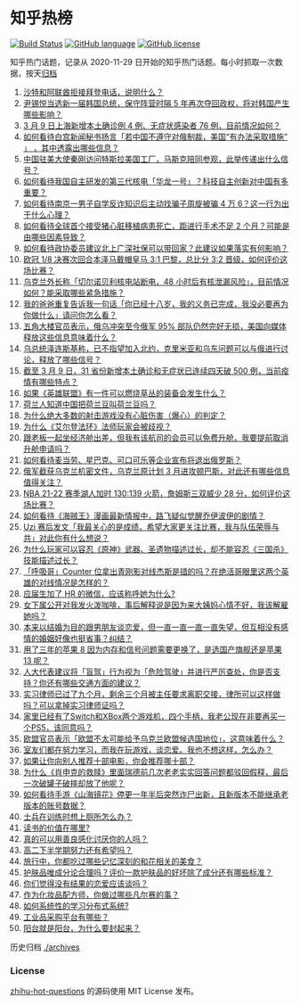 # 知乎热榜
[![Build Status](https://github.com/ToWeLong/zhihu-hot-questions/workflows/CI/badge.svg)](https://github.com/ToWeLong/zhihu-hot-questions/actions)
[![GitHub language](https://img.shields.io/badge/language-golang-orange.svg)](https://golang.org/)
[![GitHub license](https://img.shields.io/github/license/ToWeLong/zhihu-hot-questions)](https://github.com/ToWeLong/zhihu-hot-questions/blob/main/LICENSE)

知乎热门话题，记录从 2020-11-29 日开始的知乎热门话题。每小时抓取一次数据，按天[归档](./archives)

<!-- BEGIN -->

1. [沙特和阿联酋拒接拜登电话，说明什么？](https://www.zhihu.com/question/520941140)
1. [尹锡悦当选新一届韩国总统，保守阵营时隔 5 年再次夺回政权，将对韩国产生哪些影响？](https://www.zhihu.com/question/521064088)
1. [3 月 9 日上海新增本土确诊例 4 例、无症状感染者 76 例，目前情况如何？](https://www.zhihu.com/question/520970519)
1. [如何看待白宫新闻秘书扬言「若中国不遵守对俄制裁，美国“有办法采取措施” 」 ，其中透露出哪些信息？](https://www.zhihu.com/question/520742048)
1. [中国驻美大使秦刚访问特斯拉美国工厂，马斯克陪同参观，此举传递出什么信号？](https://www.zhihu.com/question/520515951)
1. [如何看待我国自主研发的第三代核电「华龙一号」？科技自主创新对中国有多重要？](https://www.zhihu.com/question/519851104)
1. [如何看待南京一男子自学反诈知识后主动找骗子周旋被骗 4 万 6？这一行为出于什么心理？](https://www.zhihu.com/question/520801777)
1. [如何看待全球首个接受猪心脏移植病患死亡，距进行手术不足 2 个月？可能是由哪些因素导致？](https://www.zhihu.com/question/521056702)
1. [如何看待政协委员建议北上广深社保可以带回家？此建议如果落实有何影响？](https://www.zhihu.com/question/520904964)
1. [欧冠 1/8 决赛次回合本泽马戴帽皇马 3:1 巴黎，总比分 3:2 晋级，如何评价这场比赛？](https://www.zhihu.com/question/521059320)
1. [乌克兰外长称「切尔诺贝利核电站断电，48 小时后有核泄漏风险」，目前情况如何？能采取哪些紧急措施？](https://www.zhihu.com/question/520996567)
1. [我的爸爸重复告诉我一句话「你已经十八岁，我的义务已完成，我没必要再为你做什么」请问你怎么看？](https://www.zhihu.com/question/418878039)
1. [五角大楼官员表示，俄乌冲突至今俄军 95% 部队仍然完好无损，美国向媒体释放这些信息意味着什么？](https://www.zhihu.com/question/520932801)
1. [乌总统泽连斯基称，已不指望加入北约，克里米亚和乌东问题可以与俄进行讨论，释放了哪些信号？](https://www.zhihu.com/question/520812893)
1. [截至 3 月 9 日，31 省份新增本土确诊和无症状已连续四天破 500 例，当前疫情有哪些特点？](https://www.zhihu.com/question/521073034)
1. [如果《英雄联盟》有一件可以燃烧草丛的装备会发生什么？](https://www.zhihu.com/question/520147622)
1. [荷兰人知道中国把荷兰豆叫荷兰豆吗？](https://www.zhihu.com/question/519757219)
1. [为什么绝大多数的射击游戏没有心脏伤害（爆心）的判定？](https://www.zhihu.com/question/460567005)
1. [为什么《艾尔登法环》法师玩家会被歧视？](https://www.zhihu.com/question/519356613)
1. [跟老板一起坐经济舱出差，但我有该航司的会员可以免费升舱，我要提前取消升舱申请吗？](https://www.zhihu.com/question/514680174)
1. [如何看待麦当劳、星巴克、可口可乐等企业宣布将退出俄罗斯？](https://www.zhihu.com/question/520907063)
1. [俄军截获乌克兰机密文件，乌克兰原计划 3 月进攻顿巴斯，对此还有哪些信息值得关注？](https://www.zhihu.com/question/520977133)
1. [NBA 21-22 赛季湖人加时 130:139 火箭，詹姆斯三双威少 28 分，如何评价这场比赛？](https://www.zhihu.com/question/521066746)
1. [如何看待《海贼王》漫画最新情报中，路飞疑似觉醒乔伊波伊的剧情？](https://www.zhihu.com/question/520870136)
1. [Uzi 赛后发文「我最关心的是成绩，希望大家更关注比赛，我与队伍荣辱与共」对此你有什么想说？](https://www.zhihu.com/question/520884436)
1. [为什么玩家可以容忍《原神》武器、圣遗物描述过长，却不能容忍《三国杀》技能描述过长？](https://www.zhihu.com/question/520515790)
1. [「呼吸哥」Counter 位拿出青刚影对线杰斯是错的吗？在绝活哥眼里这两个英雄的对线情况是怎样的？](https://www.zhihu.com/question/520916762)
1. [应届生加了 HR 的微信，应该称呼她为什么?](https://www.zhihu.com/question/520705594)
1. [女下属公开对我发火泼咖啡，事后解释说是因为来大姨妈心情不好，我该解雇她吗？](https://www.zhihu.com/question/287600104)
1. [本来以结婚为目的跟男朋友谈恋爱，但一直一直一直一直失望，但互相没有感情的婚姻好像也挺省事？纠结？](https://www.zhihu.com/question/519880021)
1. [用了三年的苹果 8 因为内存和信号问题需要更换了，是选国产旗舰还是苹果 13 呢？](https://www.zhihu.com/question/520446283)
1. [人大代表建议将「盲驾」行为视为「危险驾驶」并进行严厉查处，你是否支持？你还有哪些交通方面的建议？](https://www.zhihu.com/question/520950759)
1. [实习律师已过了九个月，剩余三个月被主任要求离职交接，律所可以这样做吗？可以拿掉实习律师证吗？](https://www.zhihu.com/question/520820629)
1. [家里已经有了Switch和XBox两个游戏机，四个手柄，我老公现在非要再买一个PS5，该同意吗？](https://www.zhihu.com/question/520939363)
1. [欧盟官员表示「欧盟不太可能给予乌克兰欧盟候选国地位」，这意味着什么？](https://www.zhihu.com/question/521102625)
1. [室友们都在努力学习，而我在玩游戏，谈恋爱。我也不想这样，怎么办？](https://www.zhihu.com/question/521064850)
1. [如果让你向别人推荐十部电影，你会推荐哪十部？](https://www.zhihu.com/question/281185483)
1. [为什么《肖申克的救赎》里面瑞德前几次老老实实回答问题都驳回假释，最后一次破罐子破摔却放了他呢？](https://www.zhihu.com/question/387660850)
1. [如何看待手游《山海镜花》停更一年半后突然诈尸出新，且新版本不能继承老版本的账号数据？](https://www.zhihu.com/question/520596742)
1. [士兵在训练时想上厕所怎么办？](https://www.zhihu.com/question/263763605)
1. [读书的价值在哪里?](https://www.zhihu.com/question/520869807)
1. [真的可以用善良感化讨厌你的人吗？](https://www.zhihu.com/question/520861119)
1. [高二下半学期努力还有希望吗？](https://www.zhihu.com/question/520347678)
1. [旅行中，你都吃过哪些记忆深刻的和花相关的美食？](https://www.zhihu.com/question/519714101)
1. [护肤品唯成分论合理吗？评价一款护肤品的好坏除了成分还有哪些标准？](https://www.zhihu.com/question/518017100)
1. [你们觉得没有结果的恋爱应该谈吗？](https://www.zhihu.com/question/520942541)
1. [作为化妆品配方师，你做过哪些凡尔赛的事？](https://www.zhihu.com/question/518482394)
1. [如何系统性的学习分布式系统?](https://www.zhihu.com/question/320812569)
1. [工业品采购平台有哪些？](https://www.zhihu.com/question/29964728)
1. [阳台就是阳台，为什么要封起来？](https://www.zhihu.com/question/52484120)

<!-- END -->

历史归档 [./archives](./archives)


### License
[zhihu-hot-questions](https://github.com/towelong/zhihu-hot-questions) 的源码使用 MIT License 发布。